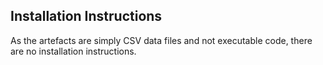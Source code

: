 ## Installation Instructions
As the artefacts are simply CSV data files and not executable code, there are no installation instructions.
